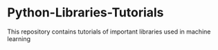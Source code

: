 # Python-Libraries-Tutorials
This repository contains tutorials of important libraries used in machine learning
